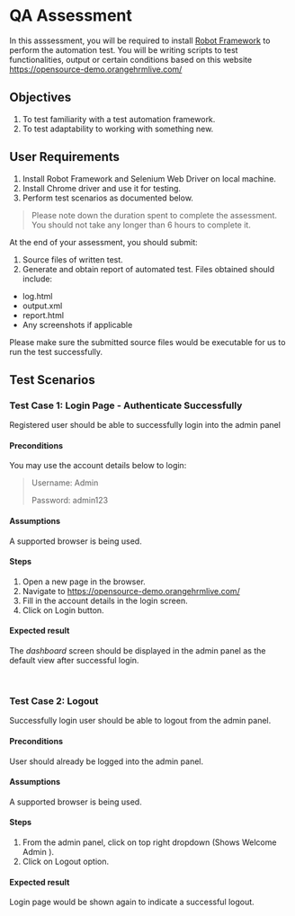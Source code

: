 # QA Assessment

In this asssessment, you will be required to install [Robot Framework](http://robotframework.org/) to perform the automation test.
You will be writing scripts to test functionalities, output or certain conditions based on this website https://opensource-demo.orangehrmlive.com/

## Objectives

1. To test familiarity with a test automation framework. 
2. To test adaptability to working with something new.

## User Requirements

1. Install Robot Framework and Selenium Web Driver on local machine. 
2. Install Chrome driver and use it for testing.
3. Perform test scenarios as documented below.

> Please note down the duration spent to complete the assessment. You should not take any longer than 6 hours to complete it.

At the end of your assessment, you should submit:
1. Source files of written test.
2. Generate and obtain report of automated test. Files obtained should include:
  - log.html
  - output.xml
  - report.html
  - Any screenshots if applicable

Please make sure the submitted source files would be executable for us to run the test successfully.

## Test Scenarios

### Test Case 1: Login Page - Authenticate Successfully

Registered user should be able to successfully login into the admin panel

#### Preconditions

You may use the account details below to login:

> Username: Admin 
>
> Password: admin123

#### Assumptions
A supported browser is being used.

#### Steps
1. Open a new page in the browser.
2. Navigate to https://opensource-demo.orangehrmlive.com/ 
3. Fill in the account details in the login screen.
4. Click on Login button.

#### Expected result

The *dashboard* screen should be displayed in the admin panel as the default view after
successful login.

<br /> 

### Test Case 2: Logout

Successfully login user should be able to logout from the admin panel.

#### Preconditions

User should already be logged into the admin panel.

#### Assumptions

A supported browser is being used.

#### Steps

1. From the admin panel, click on top right dropdown (Shows Welcome Admin ). 
2. Click on Logout option.

#### Expected result

Login page would be shown again to indicate a successful logout.
